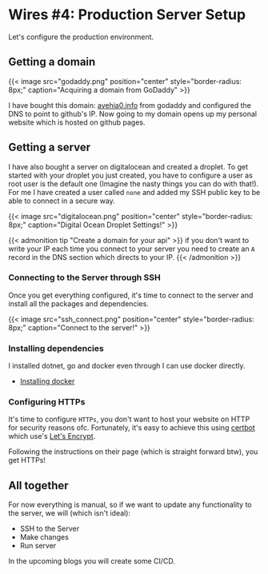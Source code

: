 # Wires #4: Production Server Setup

Let's configure the production environment.

<!--more-->

## Getting a domain

{{< image src="godaddy.png" position="center" style="border-radius: 8px;" caption="Acquiring a domain from GoDaddy" >}}

I have bought this domain: [ayehia0.info](https://ayehia0.info) from godaddy and configured the DNS to point to github's IP. Now going to my domain opens up my personal website which is hosted on github pages.

## Getting a server

I have also bought a server on digitalocean and created a droplet.
To get started with your droplet you just created, you have to configure a user as root user is the default one (Imagine the nasty things you can do with that!). For me I have created a user called `none` and added my SSH public key to be able to connect in a secure way.

{{< image src="digitalocean.png" position="center" style="border-radius: 8px;" caption="Digital Ocean Droplet Settings!" >}}

{{< admonition tip "Create a domain for your api" >}}
if you don't want to write your IP each time you connect to your server you need to create an `A` record in the DNS section which directs to your IP.
{{< /admonition >}}

### Connecting to the Server through SSH
Once you get everything configured, it's time to connect to the server and install all the packages and dependencies.

{{< image src="ssh_connect.png" position="center" style="border-radius: 8px;" caption="Connect to the server!" >}}

### Installing dependencies
I installed dotnet, go and docker even through I can use docker directly.
- [Installing docker](https://www.digitalocean.com/community/tutorials/how-to-install-and-use-docker-on-ubuntu-22-04)

### Configuring HTTPs
It's time to configure `HTTPs`, you don't want to host your website on HTTP for security reasons ofc.
Fortunately, it's easy to achieve this using [certbot](https://certbot.eff.org/pages/about) which use's [Let's Encrypt](https://letsencrypt.org/).

Following the instructions on their page (which is straight forward btw), you get HTTPs!

## All together
For now everything is manual, so if we want to update any functionality to the server, we will (which isn't ideal):
- SSH to the Server
- Make changes
- Run server

In the upcoming blogs you will create some CI/CD.

